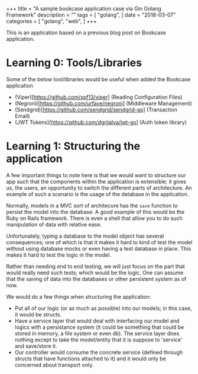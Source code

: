 +++
title = "A sample bookcase application case via Gin Golang Framework"
description = ""
tags = [
    "golang",
]
date = "2018-03-07"
categories = [
    "golang",
    "web",
]
+++

This is an application based on a previous blog post on Bookcase application.

# Learning 0: Tools/Libraries

Some of the below tool/libraries would be useful when added the Bookcase application

- (Viper)[https://github.com/spf13/viper] (Reading Configuration Files)
- (Negroni)[https://github.com/urfave/negroni] (Middleware Management)
- (Sendgrid)[https://github.com/sendgrid/sendgrid-go] (Transaction Email)
- (JWT Tokens)[https://github.com/dgrijalva/jwt-go] (Auth token library)


# Learning 1: Structuring the application

A few important things to note here is that we would want to structure our app such that the components within the application is extensible; it gives us, the users, an opportunity to switch the different parts of architecture. An example of such a scenario is the usage of the database in the application.

Normally, models in a MVC sort of architecure has the `save` function to persist the model into the database. A good example of this would be the Ruby on Rails framework. There is even a shell that allow you to do such manipulation of data with relative ease.

Unfortunately, typing a database to the model object has several consequences; one of which is that it makes it hard to kind of test the model without using database mocks or even having a test database in place. This makes it hard to test the logic in the model.

Rather than needing end to end testing, we will just focus on the part that would really need such tests; which would be the logic. One can assume that the saving of data into the databases or other persistent system as of now.

We would do a few things when structuring the application:
- Put all of our logic (or as much as possible) into our models; in this case, it would be structs.
- Have a service layer that would deal with interfacing our model and logics with a persistance system (it could be something that could be stored in memory, a file system or even db). The service layer does nothing except to take the model/entity that it is suppose to 'service' and save/store it.
- Our controller would consume the concrete service (defined through structs that have functions attached to it) and it would only be concerned about transport only.



